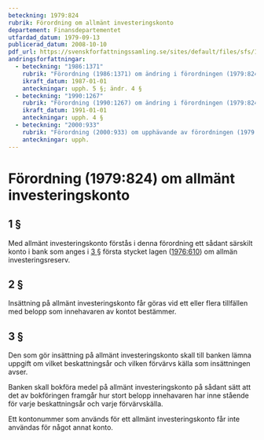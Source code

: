 ```yaml
---
beteckning: 1979:824
rubrik: Förordning om allmänt investeringskonto
departement: Finansdepartementet
utfardad_datum: 1979-09-13
publicerad_datum: 2008-10-10
pdf_url: https://svenskforfattningssamling.se/sites/default/files/sfs/1979-09/SFS1979-824.pdf
andringsforfattningar:
  - beteckning: "1986:1371"
    rubrik: "Förordning (1986:1371) om ändring i förordningen (1979:824) om allmänt investeringskonto"
    ikraft_datum: 1987-01-01
    anteckningar: upph. 5 §; ändr. 4 §
  - beteckning: "1990:1267"
    rubrik: "Förordning (1990:1267) om ändring i förordningen (1979:824) om allmänt investeringskonto"
    ikraft_datum: 1991-01-01
    anteckningar: upph. 4 §
  - beteckning: "2000:933"
    rubrik: "Förordning (2000:933) om upphävande av förordningen (1979:824) om allmänt investeringskonto"
    anteckningar: upph.
---
```


# Förordning (1979:824) om allmänt investeringskonto

## 1 §

Med allmänt investeringskonto förstås i denna förordning ett sådant särskilt konto i bank som anges i [3 §](#3) första stycket lagen ([1976:610](https://selex.se/eli/sfs/1976/610)) om allmän investeringsreserv.

## 2 §

Insättning på allmänt investeringskonto får göras vid ett eller flera tillfällen med belopp som innehavaren av kontot bestämmer.

## 3 §

Den som gör insättning på allmänt investeringskonto skall till banken lämna uppgift om vilket beskattningsår och vilken förvärvs källa som insättningen avser.

Banken skall bokföra medel på allmänt investeringskonto på sådant sätt att det av bokföringen framgår hur stort belopp innehavaren har inne stående för varje beskattningsår och varje förvärvskälla.

Ett kontonummer som används för ett allmänt investeringskonto får inte användas för något annat konto.